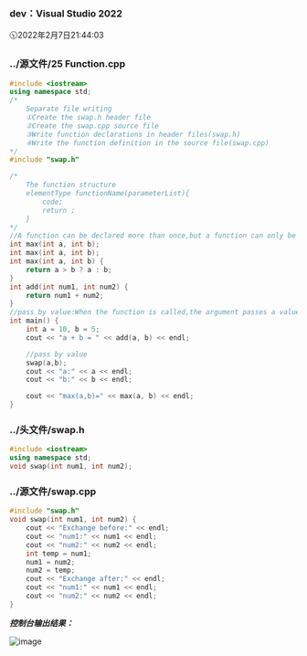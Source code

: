 ### dev：Visual Studio 2022
🕥2022年2月7日21:44:03
### ../源文件/25 Function.cpp
```C++
#include <iostream>
using namespace std;
/*
	Separate file writing
	①Create the swap.h header file
	②Create the swap.cpp source file
	③Write function declarations in header files(swap.h)
	④Write the function definition in the source file(swap.cpp)
*/
#include "swap.h"

/*
	The function structure 
	elementType functionName(parameterList){
		code;
		return ;
	}
*/
//A function can be declared more than once,but a function can only be defined once.
int max(int a, int b);
int max(int a, int b);
int max(int a, int b) {
	return a > b ? a : b;
}
int add(int num1, int num2) {
	return num1 + num2;
}
//pass by value:When the function is called,the argument passes a value to the parameter.
int main() {
	int a = 10, b = 5;
	cout << "a + b = " << add(a, b) << endl;

	//pass by value
	swap(a,b);
	cout << "a:" << a << endl;
	cout << "b:" << b << endl;

	cout << "max(a,b)=" << max(a, b) << endl;
}
```
### ../头文件/swap.h
```C++
#include <iostream>
using namespace std;
void swap(int num1, int num2);
```

### ../源文件/swap.cpp
```C++
#include "swap.h"
void swap(int num1, int num2) {
	cout << "Exchange before:" << endl;
	cout << "num1:" << num1 << endl;
	cout << "num2:" << num2 << endl;
	int temp = num1;
	num1 = num2;
	num2 = temp;
	cout << "Exchange after:" << endl;
	cout << "num1:" << num1 << endl;
	cout << "num2:" << num2 << endl;
}

```
***控制台输出结果：***  

![image](https://user-images.githubusercontent.com/39286292/152799414-6a2a2db0-8ac7-4be4-a8f1-26f9c82bb999.png)


